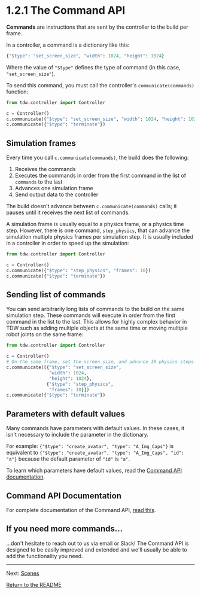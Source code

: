 # 1.2.1 The Command API

**Commands** are instructions that are sent by the controller to the build per frame.

In a controller, a command is a dictionary like this:

```python
{"$type": "set_screen_size", "width": 1024, "height": 1024}
```

Where the value of `"$type"`  defines the  type of command (in this case, `"set_screen_size"`).

To send this command, you must call the controller's `communicate(commands)` function:

```python
from tdw.controller import Controller

c = Controller() 
c.communicate({"$type": "set_screen_size", "width": 1024, "height": 1024})
c.communicate({"$type": "terminate"})
```

## Simulation frames

Every time you call `c.communicate(commands)`, the build does the following:

1. Receives the commands
2. Executes the commands in order from the first command in the list of `commands` to the last
3. Advances one simulation frame
4. Send output data to the controller

The build doesn't advance between `c.communicate(commands)` calls; it pauses until it receives the next list of commands.

A simulation frame is usually equal to a physics frame, or a physics time step. However, there is one command, `step_physics`, that can advance the simulation multiple physics frames per simulation step. It is usually included in a controller in order to speed up the simulation:

```python
from tdw.controller import Controller

c = Controller() 
c.communicate({"$type": "step_physics", "frames": 10})
c.communicate({"$type": "terminate"})
```

## Sending list of commands

You can send arbitrarily long lists of commands  to the build on the same simulation step. These commands will execute in order from the first command in the list to the last. This allows for highly complex behavior in TDW such as adding multiple objects at the same time or moving multiple robot joints on the same frame:

```python
from tdw.controller import Controller

c = Controller()
# On the same frame, set the screen size, and advance 10 physics steps.
c.communicate([{"$type": "set_screen_size",
                "width": 1024,
                "height": 1024},
               {"$type": "step_physics",
                "frames": 10}])
c.communicate({"$type": "terminate"})
```

## Parameters with default values

Many commands have parameters with default values. In these cases, it isn't necessary to include the parameter in the dictionary.

 For example: `{"$type": "create_avatar", "type": "A_Img_Caps"}` is equivalent to `{"$type": "create_avatar", "type": "A_Img_Caps", "id": "a"}` because the default parameter of `"id"` is `"a"`. 

To learn which parameters have default values, read the [Command API documentation](../api/command_api.md).

## Command API Documentation

For complete documentation of the Command API, [read this](../api/command_api.md).

## If you need more commands...

...don't hesitate to reach out to us via email or Slack! The Command API is designed to be easily improved and extended and we'll usually be able to add the functionality you need.

***

Next: [Scenes](1.2.2_scenes.md)

[Return to the README](../../README.md)
